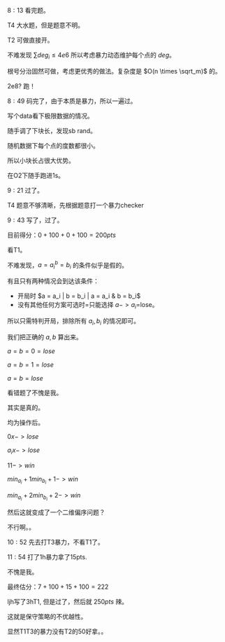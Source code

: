 $8 : 13$ 看完题。

T4 大水题，但是题意不明。

T2 可做直接开。

不难发现 $\sum deg_i \le 4e6$ 所以考虑暴力动态维护每个点的 $deg$。

根号分治固然可做，考虑更优秀的做法。复杂度是 $O(n \times \sqrt_m)$ 的。

2e8? 跑！

$8 : 49$ 码完了，由于本质是暴力，所以一遍过。

写个data看下极限数据的情况。

随手调了下块长，发现sb rand。

随机数据下每个点的度数都很小。

所以小块长占很大优势。

在O2下随手跑进1s。

$9 : 21$ 过了。

T4 题意不够清晰，先根据题意打一个暴力checker

$9 : 43$ 写了，过了。

目前得分：$0 + 100 + 0 + 100 = 200pts$

看T1。

不难发现，$a=a_i^b=b_i$ 的条件似乎是假的。

有且只有两种情况会到达该条件：

- 开局时 $a = a_i | b = b_i | a = a_i & b = b_i$
- 没有其他任何方案可选时=只能选择 $a -> a_i$=lose。

所以只需特判开局，排除所有 $a_i, b_i$ 的情况即可。

我们把正确的 $a, b$ 算出来。


$a = b = 0 = lose$

$a = b = 1 = lose$

$a = b = lose$

看错题了不愧是我。

其实是真的。

均为操作后。

$0 x -> lose$

$a_i x -> lose$

$1 1 -> win$

$min_{a_i} + 1 min_{b_i} + 1 -> win$

$min_{a_i} + 2 min_{b_i} + 2 -> win$

然后这就变成了一个二维偏序问题？

不行啊。。

$10 : 52$ 先去打T3暴力，不看T1了。

$11 : 54$ 打了1h暴力拿了15pts.

不愧是我。

最终估分：$7 + 100 + 15 + 100 = 222$

ljh写了3hT1, 但是过了，然后就 $250pts$ 辣。

这就是保守策略的不优越性。

显然T1T3的暴力没有T2的50好拿。。

